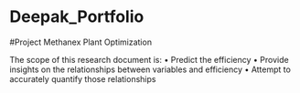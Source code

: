 # Deepak_Portfolio

#Project Methanex Plant Optimization

The scope of this research document is: • Predict the efficiency • Provide insights on the relationships between variables and efficiency • Attempt to accurately quantify those relationships
